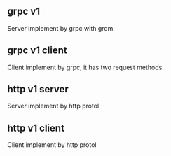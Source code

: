 ## grpc v1
Server implement by grpc with grom
## grpc v1 client
Client implement by grpc, it has two request methods.
## http v1 server
Server implement by http protol
## http v1 client
Client implement by http protol